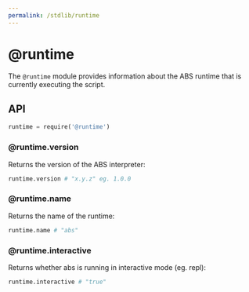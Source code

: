 ```yaml
---
permalink: /stdlib/runtime
---
```


# @runtime

The `@runtime` module provides information about the ABS
runtime that is currently executing the script.

## API

```py
runtime = require('@runtime')
```

### @runtime.version

Returns the version of the ABS interpreter:

```py
runtime.version # "x.y.z" eg. 1.0.0
```

### @runtime.name

Returns the name of the runtime:

```py
runtime.name # "abs"
```

### @runtime.interactive

Returns whether abs is running in interactive mode (eg. repl):

```py
runtime.interactive # "true"
```
